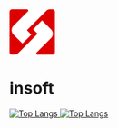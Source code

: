 <img src="assets/logo.svg" width="80" height="80" />
<h1>insoft</h1>
<a href="https://github.com/Insoft-UK">

![Top Langs](https://github-readme-stats.vercel.app/api/top-langs/?username=Insoft-UK&show_progress=true&theme=ambient_gradient&border_radius=0&hide_border=true)
[![Top Langs](https://github-readme-stats.vercel.app/api/top-langs/?username=Insoft-UK&layout=donut-vertical&theme=ambient_gradient&border_radius=0&hide_border=true)](https://github.com/anuraghazra/github-readme-stats)
  


